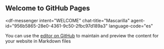 ## Welcome to GitHub Pages

<script src="https://www.gstatic.com/dialogflow-console/fast/messenger/bootstrap.js?v=1"></script>
<df-messenger
  intent="WELCOME"
  chat-title="Mascarilla"
  agent-id="956b5865-28e0-4361-9c50-2fbc97d189a3"
  language-code="es"
></df-messenger>

You can use the [editor on GitHub](https://github.com/joan2211/Arquitectura/edit/gh-pages/index.md) to maintain and preview the content for your website in Markdown files
